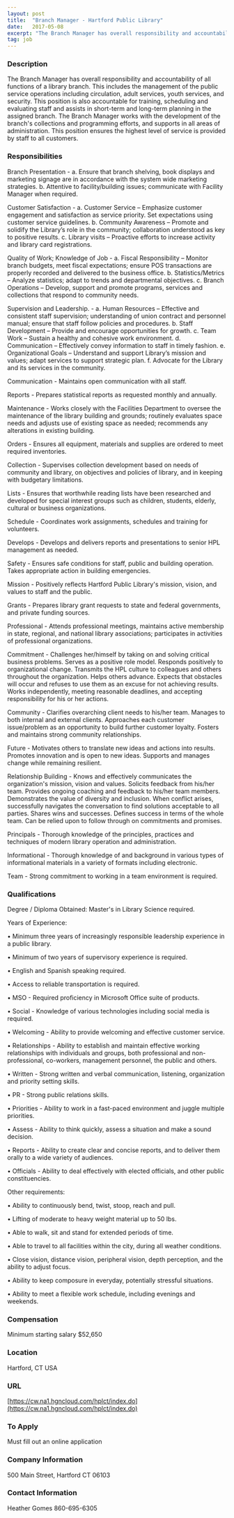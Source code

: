 ```yaml
---
layout: post
title:  "Branch Manager - Hartford Public Library"
date:   2017-05-08
excerpt: "The Branch Manager has overall responsibility and accountability of all functions of a library branch. This includes the management of the public service operations including circulation, adult services, youth services, and security. This position is also accountable for training, scheduling and evaluating staff and assists in short-term and long-term planning..."
tag: job
---
```


### Description   

The Branch Manager has overall responsibility and accountability of all functions of a library branch. This includes the management of the public service operations including circulation, adult services, youth services, and security. This position is also accountable for training, scheduling and evaluating staff and assists in short-term and long-term planning in the assigned branch. The Branch Manager works with the development of the branch's collections and programming efforts, and supports in all areas of administration. This position ensures the highest level of service is provided by staff to all customers.

 


### Responsibilities   

Branch Presentation - a. Ensure that branch shelving, book displays and marketing signage are in accordance with the system wide marketing strategies. b. Attentive to facility/building issues; communicate with Facility Manager when required.

 Customer Satisfaction - a. Customer Service – Emphasize customer engagement and satisfaction as service priority. Set expectations using customer service guidelines. b. Community Awareness – Promote and solidify the Library’s role in the community; collaboration understood as key to positive results. c. Library visits – Proactive efforts to increase activity and library card registrations.

 Quality of Work; Knowledge of Job - a. Fiscal Responsibility – Monitor branch budgets, meet fiscal expectations; ensure POS transactions are properly recorded and delivered to the business office. b. Statistics/Metrics – Analyze statistics; adapt to trends and departmental objectives. c. Branch Operations – Develop, support and promote programs, services and collections that respond to community needs.

 Supervision and Leadership. - a. Human Resources – Effective and consistent staff supervision; understanding of union contract and personnel manual; ensure that staff follow policies and procedures. b. Staff Development – Provide and encourage opportunities for growth. c. Team Work – Sustain a healthy and cohesive work environment. d. Communication – Effectively convey information to staff in timely fashion. e. Organizational Goals – Understand and support Library’s mission and values; adapt services to support strategic plan. f. Advocate for the Library and its services in the community.

 Communication - Maintains open communication with all staff.

 Reports - Prepares statistical reports as requested monthly and annually.

 Maintenance - Works closely with the Facilities Department to oversee the maintenance of the library building and grounds; routinely evaluates space needs and adjusts use of existing space as needed; recommends any alterations in existing building.

 Orders - Ensures all equipment, materials and supplies are ordered to meet required inventories.

 Collection - Supervises collection development based on needs of community and library, on objectives and policies of library, and in keeping with budgetary limitations.

 Lists - Ensures that worthwhile reading lists have been researched and developed for special interest groups such as children, students, elderly, cultural or business organizations.

 Schedule - Coordinates work assignments, schedules and training for volunteers.

 Develops - Develops and delivers reports and presentations to senior HPL management as needed.

 Safety - Ensures safe conditions for staff, public and building operation. Takes appropriate action in building emergencies.

 Mission - Positively reflects Hartford Public Library's mission, vision, and values to staff and the public.

 Grants - Prepares library grant requests to state and federal governments, and private funding sources.

 Professional - Attends professional meetings, maintains active membership in state, regional, and national library associations; participates in activities of professional organizations.

 Commitment - Challenges her/himself by taking on and solving critical business problems. Serves as a positive role model. Responds positively to organizational change. Transmits the HPL culture to colleagues and others throughout the organization. Helps others advance. Expects that obstacles will occur and refuses to use them as an excuse for not achieving results. Works independently, meeting reasonable deadlines, and accepting responsibility for his or her actions.

 Community - Clarifies overarching client needs to his/her team. Manages to both internal and external clients. Approaches each customer issue/problem as an opportunity to build further customer loyalty. Fosters and maintains strong community relationships.

 Future - Motivates others to translate new ideas and actions into results. Promotes innovation and is open to new ideas. Supports and manages change while remaining resilient.

 Relationship Building - Knows and effectively communicates the organization's mission, vision and values. Solicits feedback from his/her team. Provides ongoing coaching and feedback to his/her team members. Demonstrates the value of diversity and inclusion. When conflict arises, successfully navigates the conversation to find solutions acceptable to all parties. Shares wins and successes. Defines success in terms of the whole team. Can be relied upon to follow through on commitments and promises.

 Principals - Thorough knowledge of the principles, practices and techniques of modern library operation and administration.

 Informational - Thorough knowledge of and background in various types of informational materials in a variety of formats including electronic.

 Team - Strong commitment to working in a team environment is required.


### Qualifications   

Degree / Diploma Obtained: Master's in Library Science required.

Years of Experience:

• Minimum three years of increasingly responsible leadership experience in a public library.

• Minimum of two years of supervisory experience is required.

 

•  English and Spanish speaking required.

• Access to reliable transportation is required.

• MSO - Required proficiency in Microsoft Office suite of products.

• Social - Knowledge of various technologies including social media is required.

• Welcoming - Ability to provide welcoming and effective customer service.

• Relationships - Ability to establish and maintain effective working relationships with individuals and groups, both professional and non-professional, co-workers, management personnel, the public and others.

• Written - Strong written and verbal communication, listening, organization and priority setting skills.

• PR - Strong public relations skills.

• Priorities - Ability to work in a fast-paced environment and juggle multiple priorities.

• Assess - Ability to think quickly, assess a situation and make a sound decision.

• Reports - Ability to create clear and concise reports, and to deliver them orally to a wide variety of audiences.

• Officials - Ability to deal effectively with elected officials, and other public constituencies.

Other requirements:

• Ability to continuously bend, twist, stoop, reach and pull.

• Lifting of moderate to heavy weight material up to 50 lbs.

• Able to walk, sit and stand for extended periods of time.

• Able to travel to all facilities within the city, during all weather conditions.

• Close vision, distance vision, peripheral vision, depth perception, and the ability to adjust focus.

• Ability to keep composure in everyday, potentially stressful situations.

• Ability to meet a flexible work schedule, including evenings and weekends.



### Compensation   

Minimum starting salary $52,650


### Location   

Hartford, CT USA


### URL   

[https://cw.na1.hgncloud.com/hplct/index.do](https://cw.na1.hgncloud.com/hplct/index.do)

### To Apply   

Must fill out an online application


### Company Information   

500 Main Street, Hartford CT 06103


### Contact Information   

Heather Gomes 860-695-6305

